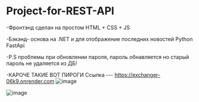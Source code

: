 # Project-for-REST-API
-Фронтэнд сделан на простом HTML + CSS + JS

-Бэкэнд- основа на .NET и для отображение последних новостей Python FastApi

-P.S проблемы при обновлении пароля, пароль обнавляется но старый пароль не удаляется из ДБ!

-КАРОЧЕ ТАКИЕ ВОТ ПИРОГИ
Ссылка --- https://exchanger-06k9.onrender.com
![image](https://github.com/user-attachments/assets/aa7929ae-abfd-4817-9249-712a110b0b7b)

![image](https://github.com/user-attachments/assets/9955165c-5901-405a-b4de-49c20fb40ffc)
